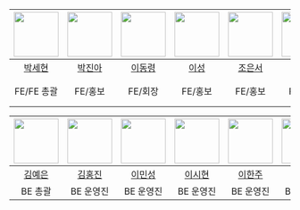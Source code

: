 |<img src="https://avatars.githubusercontent.com/u/64801796?v=4" width="80">|<img src="https://avatars.githubusercontent.com/u/103057334?v=4" width="80">|<img src="https://avatars.githubusercontent.com/u/79556112?v=4" width="80">|<img src="https://avatars.githubusercontent.com/u/103102313?v=4" width="80">|<img src="https://avatars.githubusercontent.com/u/100702397?v=4" width="80">|<img src="https://avatars.githubusercontent.com/u/100525337?v=4" width="80">|<img src="https://avatars.githubusercontent.com/u/103018984?v=4" width="80">|
|:---:|:---:|:---:|:---:|:---:|:---:|:---:|
|[박세현](https://github.com/pakxe)|[박진아](https://github.com/wlsdk9803)|[이동령](https://github.com/LellowMellow)|[이성](https://github.com/soriSeong)|[조은서](https://github.com/eundeok9)|[주시현](https://github.com/sean2337)|[최재오](https://github.com/jaeochoii)|
|FE/FE 총괄|FE/홍보|FE/회장|FE/홍보|FE/홍보|FE/홍보|FE/홍보 총괄|

|<img src="https://avatars.githubusercontent.com/u/64801796?v=4" width="80">|<img src="https://avatars.githubusercontent.com/u/103047410?v=4" width="80">|<img src="https://avatars.githubusercontent.com/u/103047410?v=4" width="80">|<img src="https://avatars.githubusercontent.com/u/103047410?v=4" width="80">|<img src="https://avatars.githubusercontent.com/u/103047410?v=4" width="80">|<img src="https://avatars.githubusercontent.com/u/103047410?v=4" width="80">|<img src="https://avatars.githubusercontent.com/u/103047410?v=4" width="80">|
|:---:|:---:|:---:|:---:|:---:|:---:|:---:|
|[김예은](https://github.com/pakxe)|[김홍진]()|[이민성]()|[이시현]()|[이한주](https://github.com/namesnames)|[이혜윤]()|[정민경]()|
|BE 총괄|BE 운영진|BE 운영진|BE 운영진|BE 운영진|BE 운영진|BE 운영진|
